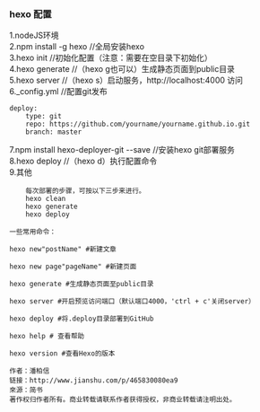 ### hexo 配置
1.nodeJS环境  
2.npm install -g hexo //全局安装hexo  
3.hexo init     //初始化配置（注意：需要在空目录下初始化）  
4.hexo generate //（hexo g也可以）生成静态页面到public目录  
5.hexo server   //（hexo s）启动服务，http://localhost:4000 访问  
6._config.yml   //配置git发布
```
deploy:
    type: git
    repo: https://github.com/yourname/yourname.github.io.git
    branch: master
```
7.npm install hexo-deployer-git --save  //安装hexo git部署服务  
8.hexo deploy   //（hexo d）执行配置命令  
9.其他

        每次部署的步骤，可按以下三步来进行。
        hexo clean
        hexo generate
        hexo deploy

    一些常用命令：

    hexo new"postName" #新建文章

    hexo new page"pageName" #新建页面

    hexo generate #生成静态页面至public目录

    hexo server #开启预览访问端口（默认端口4000，'ctrl + c'关闭server）

    hexo deploy #将.deploy目录部署到GitHub

    hexo help # 查看帮助

    hexo version #查看Hexo的版本

    作者：潘柏信
    链接：http://www.jianshu.com/p/465830080ea9
    來源：简书
    著作权归作者所有。商业转载请联系作者获得授权，非商业转载请注明出处。

